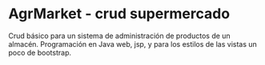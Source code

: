 # AgrMarket - crud supermercado
Crud básico para un sistema de administración de productos de un almacén.
Programación en Java web, jsp, y para los estilos de las vistas un poco de bootstrap. 
